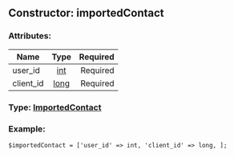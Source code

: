 ## Constructor: importedContact  

### Attributes:

| Name     |    Type       | Required |
|----------|:-------------:|---------:|
|user\_id|[int](../types/int.md) | Required|
|client\_id|[long](../types/long.md) | Required|


### Type: [ImportedContact](../types/ImportedContact.md)

### Example:


```
$importedContact = ['user_id' => int, 'client_id' => long, ];
```